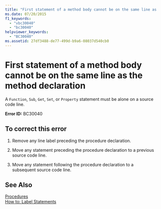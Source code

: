 ```yaml
---
title: "First statement of a method body cannot be on the same line as the method declaration"
ms.date: 07/20/2015
f1_keywords: 
  - "vbc30040"
  - "bc30040"
helpviewer_keywords: 
  - "BC30040"
ms.assetid: 27df3488-de77-499d-b9a6-08037d540cb0
---
```

# First statement of a method body cannot be on the same line as the method declaration
A `Function`, `Sub`, `Get`, `Set`, or `Property` statement must be alone on a source code line.  
  
 **Error ID:** BC30040  
  
## To correct this error  
  
1. Remove any line label preceding the procedure declaration.  
  
2. Move any statement preceding the procedure declaration to a previous source code line.  
  
3. Move any statement following the procedure declaration to a subsequent source code line.  
  
## See Also  
 [Procedures](../../visual-basic/programming-guide/language-features/procedures/index.md)  
 [How to: Label Statements](../../visual-basic/programming-guide/program-structure/how-to-label-statements.md)
